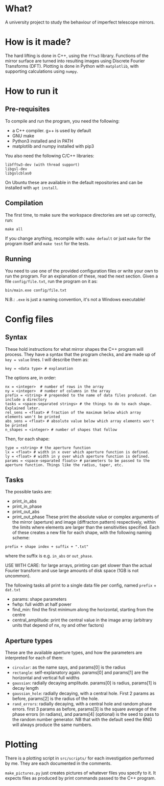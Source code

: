 # What?
A university project to study the behaviour of imperfect telescope mirrors.

# How is it made?
The hard lifting is done in C++, using the `fftw3` library. Functions of the mirror surface are turned into resulting images using Discrete Fourier Transforms (DFT). Plotting is done in Python with `matplotlib`, with supporting calculations using `numpy`.

# How to run it

## Pre-requisites
To compile and run the program, you need the following:
 - a C++ compiler. g++ is used by default
 - GNU make
 - Python3 installed and in PATH
 - matplotlib and numpy installed with pip3

You also need the following C/C++ libraries:
```
libfftw3-dev (with thread support)
libgsl-dev
libgslcblas0
```

On Ubuntu these are available in the default repositories and can be installed with `apt install`.

## Compilation
The first time, to make sure the workspace directories are set up correctly, run:
```
make all
```
If you change anything, recompile with: `make default` or just `make` for the program itself and `make test` for the tests.

## Running
You need to use one of the provided configuration files or write your own to run the program. For an explanation of these, read the next section. Given a file `config/file.txt`, run the program on it as:
```
bin/main.exe config/file.txt
```

N.B.: `.exe` is just a naming convention, it's not a Windows executable!

# Config files
## Syntax
These hold instructions for what mirror shapes the C++ program will process. They have a syntax that the program checks, and are made up of ` key = value ` lines. I will describe them as:
```
key = <data type> # explanation
```

The options are, in order:
```
nx = <integer>  # number of rows in the array
ny = <integer>  # number of columns in the array
prefix = <string> # prepended to the name of data files produced. Can include a directory
tasks = <space-separated strings> # the things to do to each shape. Explained later.
rel_sens = <float> # fraction of the maximum below which array elements won't be printed
abs_sens = <float> # absolute value below which array elements won't be printed
n_shapes = <integer> # number of shapes that follow
```
Then, for each shape:
```
type = <string> # the aperture function
lx = <float> # width in x over which aperture function is defined.
ly = <float> # width in y over which aperture function is defined.
params = <space-separated floats> # parameters to be passed to the aperture function. Things like the radius, taper, etc.
```

## Tasks
The possible tasks are:
 - print_in_abs
 - print_in_phase
 - print_out_abs
 - print_out_phase
These print the absolute value or complex arguments of the mirror (aperture) and image (diffracton pattern) respectively, within the limits where elements are larger than the sensitivities specified. Each of these creates a new file for each shape, with the following naming scheme:
```
prefix + shape index + suffix + ".txt"
```
where the suffix is e.g. `in_abs` or `out_phase`.

USE WITH CARE: for large arrays, printing can get slower than the actual Fourier transform and use large amounts of disk space (1GB is not uncommon).

The following tasks all print to a single data file per config, named `prefix` + `dat.txt`
 - params: shape parameters
 - fwhp: full width at half power
 - find_min: find the first minimum along the horizontal, starting from the centre
 - central_amplitude: print the central value in the image array (arbitrary units that depend of nx, ny and other factors)


## Aperture types
These are the available aperture types, and how the parameters are interpreted for each of them:
 - `circular`: as the name says, and params[0] is the radius
 - `rectangle`: self-explanatory again. params[0] and params[1] are the horizontal and vertical full widths
 - `gaussian`: radially decaying amplitude. params[0] is radius, params[1] is decay length
 - `gaussian_hole`: radially decaying, with a central hole. First 2 params as before, params[2] is the radius of the hole.
 - `rand_errors`: radially decaying, with a central hole and random phase errors. first 3 params as before, params[3] is the square average of the phase errors (in radians), and params[4] (optional) is the seed to pass to the random number generator. NB that with the default seed the RNG will always produce the same numbers.

# Plotting
There is a plotting script in `src/scripts/` for each investigation performed by me. They are each documented in the comments.

`make_pictures.py` just creates pictures of whatever files you specify to it. It expects files as produced by print commands passed to the C++ program.